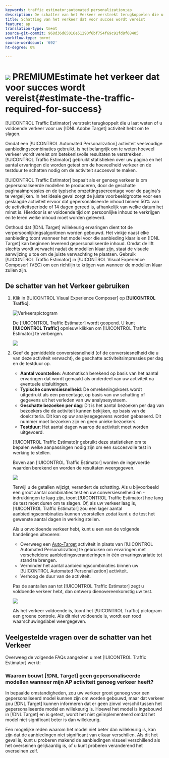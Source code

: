 ```yaml
---
keywords: traffic estimator;automated personalization;ap
description: De schatter van het Verkeer verstrekt terugkoppelen die u laat weten of u voldoende verkeer voor uw activiteit van Adobe Target hebt om te slagen.
title: Schatting van het verkeer dat voor succes wordt vereist
feature: ap
translation-type: tm+mt
source-git-commit: 968d36d65016e51290f6bf754f69c91fd8f68405
workflow-type: tm+mt
source-wordcount: '692'
ht-degree: 0%

---
```



# ![](/help/assets/premium.png) PREMIUMEstimate het verkeer dat voor succes wordt vereist{#estimate-the-traffic-required-for-success}

[!UICONTROL Traffic Estimator] verstrekt terugkoppelt die u laat weten of u voldoende verkeer voor uw [!DNL Adobe Target] activiteit hebt om te slagen.

Omdat een [!UICONTROL Automated Personalization] activiteit veelvoudige aanbiedingscombinaties gebruikt, is het belangrijk om te weten hoeveel verkeer wordt vereist om betekenisvolle resultaten te verstrekken. [!UICONTROL Traffic Estimator] gebruikt statistieken over uw pagina en het aantal ervaringen die worden getest om de hoeveelheid verkeer en de testduur te schatten nodig om de activiteit succesvol te maken.

[!UICONTROL Traffic Estimator] bepaalt als er genoeg verkeer is om gepersonaliseerde modellen te produceren, door de geschatte paginaaimpressies en de typische omzettingspercentage voor de pagina&#39;s te vergelijken. In het ideale geval zorgt de juiste voorbeeldgrootte voor een geslaagde activiteit ervoor dat gepersonaliseerde inhoud binnen 50% van de activiteitsperiode of 14 dagen gereed is, afhankelijk van welke datum het minst is. Hierdoor is er voldoende tijd om persoonlijke inhoud te verkrijgen en te leren welke inhoud moet worden geleverd.

Onthoud dat [!DNL Target] willekeurig ervaringen dient tot de verpersoonlijkingsalgoritmen worden gebouwd. Het vinkje naast elke aanbieding toont wanneer het model voor die aanbieding klaar is en [!DNL Target] kan beginnen leverend gepersonaliseerde inhoud. Omdat de lift slechts wordt verwacht nadat de modellen klaar zijn, staat de visuele aanwijzing u toe om de juiste verwachting te plaatsen. Gebruik [!UICONTROL Traffic Estimator] in [!UICONTROL Visual Experience Composer] (VEC) om een richtlijn te krijgen van wanneer de modellen klaar zullen zijn.

## De schatter van het Verkeer gebruiken

1. Klik in [!UICONTROL Visual Experience Composer] op **[!UICONTROL Traffic]**.

   ![Verkeerspictogram](/help/c-activities/t-automated-personalization/assets/icon-traffic.png)

   De [!UICONTROL Traffic Estimator] wordt geopend. U kunt **[!UICONTROL Traffic]** opnieuw klikken om [!UICONTROL Traffic Estimator] te verbergen.

   ![](assets/ap_est.png)

1. Geef de gemiddelde conversiesnelheid (of de conversiesnelheid die u van deze activiteit verwacht), de geschatte activiteitsimpressies per dag en de testduur op.

   * **Aantal voorstellen**: Automatisch berekend op basis van het aantal ervaringen dat wordt gemaakt als onderdeel van uw activiteit na eventuele uitsluitingen.
   * **Typische conversiesnelheid**: De omrekeningskoers wordt uitgedrukt als een percentage, op basis van uw schatting of gegevens uit het verleden van uw analysesysteem.
   * **Geschatte bezoeken per dag**: Dit is het aantal bezoeken per dag van bezoekers die de activiteit kunnen bekijken, op basis van de doelcriteria. Dit kan op uw analysegegevens worden gebaseerd. Dit nummer moet bezoeken zijn en geen unieke bezoekers.
   * **Testduur**: Het aantal dagen waarop de activiteit moet worden uitgevoerd.

   [!UICONTROL Traffic Estimato]r gebruikt deze statistieken om te bepalen welke aanpassingen nodig zijn om een succesvolle test in werking te stellen.

   Boven aan [!UICONTROL Traffic Estimator] worden de ingevoerde waarden berekend en worden de resultaten weergegeven.

   ![](assets/ap_est_no.png)

   Terwijl u de getallen wijzigt, verandert de schatting. Als u bijvoorbeeld een groot aantal combinaties test en uw conversiesnelheid en -indrukkingen te laag zijn, toont [!UICONTROL Traffic Estimator] hoe lang de test moet duren om te slagen. Of, als uw verkeer laag is, [!UICONTROL Traffic Estimator] zou een lager aantal aanbiedingscombinaties kunnen voorstellen zodat kunt u de test het gewenste aantal dagen in werking stellen.

   Als u onvoldoende verkeer hebt, kunt u een van de volgende handelingen uitvoeren:

   * Overweeg een [Auto-Target](/help/c-activities/auto-target/auto-target-to-optimize.md) activiteit in plaats van [!UICONTROL Automated Personalization] te gebruiken om ervaringen met verscheidene aanbiedingsveranderingen in één ervaringsvariatie tot stand te brengen.
   * Verminder het aantal aanbiedingscombinaties binnen uw [!UICONTROL Automated Personalization] activiteit.
   * Verhoog de duur van de activiteit.

   Pas de aantallen aan tot [!UICONTROL Traffic Estimator] zegt u voldoende verkeer hebt, dan ontwerp dienovereenkomstig uw test.

   ![](assets/ap_est_yes.png)

   Als het verkeer voldoende is, toont het [!UICONTROL Traffic] pictogram een groene controle. Als dit niet voldoende is, wordt een rood waarschuwingslabel weergegeven.

## Veelgestelde vragen over de schatter van het Verkeer

Overweeg de volgende FAQs aangezien u met [!UICONTROL Traffic Estimator] werkt:

### Waarom bouwt [!DNL Target] geen gepersonaliseerde modellen wanneer mijn AP activiteit genoeg verkeer heeft?

In bepaalde omstandigheden, zou uw verkeer groot genoeg voor een gepersonaliseerd model kunnen zijn om worden gebouwd, maar dat verkeer zou [!DNL Target] kunnen informeren dat er geen zinvol verschil tussen het gepersonaliseerde model en willekeurig is. Hoewel het model is ingebouwd in [!DNL Target] en is getest, wordt het niet geïmplementeerd omdat het model niet significant beter is dan willekeurig.

Een mogelijke reden waarom het model niet beter dan willekeurig is, kan zijn dat de aanbiedingen niet significant van elkaar verschillen. Als dit het geval is, kunt u proberen makend de aanbiedingen visueel verschillend als het overseinen gelijkaardig is, of u kunt proberen veranderend het overseinen zelf.
